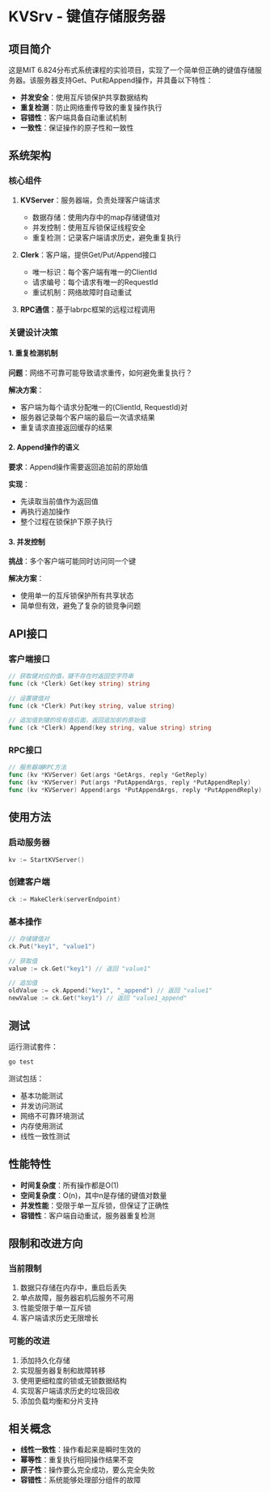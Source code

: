# KVSrv - 键值存储服务器

## 项目简介

这是MIT 6.824分布式系统课程的实验项目，实现了一个简单但正确的键值存储服务器。该服务器支持Get、Put和Append操作，并具备以下特性：

- **并发安全**：使用互斥锁保护共享数据结构
- **重复检测**：防止网络重传导致的重复操作执行
- **容错性**：客户端具备自动重试机制
- **一致性**：保证操作的原子性和一致性

## 系统架构

### 核心组件

1. **KVServer**：服务器端，负责处理客户端请求
   - 数据存储：使用内存中的map存储键值对
   - 并发控制：使用互斥锁保证线程安全
   - 重复检测：记录客户端请求历史，避免重复执行

2. **Clerk**：客户端，提供Get/Put/Append接口
   - 唯一标识：每个客户端有唯一的ClientId
   - 请求编号：每个请求有唯一的RequestId
   - 重试机制：网络故障时自动重试

3. **RPC通信**：基于labrpc框架的远程过程调用

### 关键设计决策

#### 1. 重复检测机制
**问题**：网络不可靠可能导致请求重传，如何避免重复执行？

**解决方案**：
- 客户端为每个请求分配唯一的(ClientId, RequestId)对
- 服务器记录每个客户端的最后一次请求结果
- 重复请求直接返回缓存的结果

#### 2. Append操作的语义
**要求**：Append操作需要返回追加前的原始值

**实现**：
- 先读取当前值作为返回值
- 再执行追加操作
- 整个过程在锁保护下原子执行

#### 3. 并发控制
**挑战**：多个客户端可能同时访问同一个键

**解决方案**：
- 使用单一的互斥锁保护所有共享状态
- 简单但有效，避免了复杂的锁竞争问题

## API接口

### 客户端接口

```go
// 获取键对应的值，键不存在时返回空字符串
func (ck *Clerk) Get(key string) string

// 设置键值对
func (ck *Clerk) Put(key string, value string)

// 追加值到键的现有值后面，返回追加前的原始值
func (ck *Clerk) Append(key string, value string) string
```

### RPC接口

```go
// 服务器端RPC方法
func (kv *KVServer) Get(args *GetArgs, reply *GetReply)
func (kv *KVServer) Put(args *PutAppendArgs, reply *PutAppendReply)
func (kv *KVServer) Append(args *PutAppendArgs, reply *PutAppendReply)
```

## 使用方法

### 启动服务器
```go
kv := StartKVServer()
```

### 创建客户端
```go
ck := MakeClerk(serverEndpoint)
```

### 基本操作
```go
// 存储键值对
ck.Put("key1", "value1")

// 获取值
value := ck.Get("key1") // 返回 "value1"

// 追加值
oldValue := ck.Append("key1", "_append") // 返回 "value1"
newValue := ck.Get("key1") // 返回 "value1_append"
```

## 测试

运行测试套件：
```bash
go test
```

测试包括：
- 基本功能测试
- 并发访问测试
- 网络不可靠环境测试
- 内存使用测试
- 线性一致性测试

## 性能特性

- **时间复杂度**：所有操作都是O(1)
- **空间复杂度**：O(n)，其中n是存储的键值对数量
- **并发性能**：受限于单一互斥锁，但保证了正确性
- **容错性**：客户端自动重试，服务器重复检测

## 限制和改进方向

### 当前限制
1. 数据只存储在内存中，重启后丢失
2. 单点故障，服务器宕机后服务不可用
3. 性能受限于单一互斥锁
4. 客户端请求历史无限增长

### 可能的改进
1. 添加持久化存储
2. 实现服务器复制和故障转移
3. 使用更细粒度的锁或无锁数据结构
4. 实现客户端请求历史的垃圾回收
5. 添加负载均衡和分片支持

## 相关概念

- **线性一致性**：操作看起来是瞬时生效的
- **幂等性**：重复执行相同操作结果不变
- **原子性**：操作要么完全成功，要么完全失败
- **容错性**：系统能够处理部分组件的故障